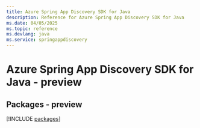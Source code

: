 ```yaml
---
title: Azure Spring App Discovery SDK for Java
description: Reference for Azure Spring App Discovery SDK for Java
ms.date: 04/05/2025
ms.topic: reference
ms.devlang: java
ms.service: springappdiscovery
---
```

# Azure Spring App Discovery SDK for Java - preview
## Packages - preview
[!INCLUDE [packages](spring-app-discovery-index.md)]